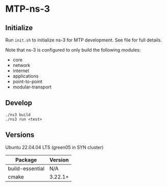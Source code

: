 # MTP-ns-3

## Initialize

Run `init.sh` to initialize ns-3 for MTP development. See file for full details.

Note that ns-3 is configured to only build the following modules:
- core
- network
- internet
- applications
- point-to-point
- modular-transport

## Develop

```
./ns3 build
./ns3 run <test>
```

## Versions

Ubuntu 22.04.04 LTS (green05 in SYN cluster)

Package | Version
--- | ---
build-essential | N/A
cmake | 3.22.1+
